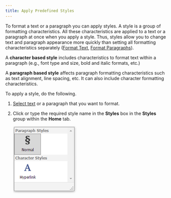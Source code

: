 ```yaml
---
title: Apply Predefined Styles
---
```

To format a text or a paragraph you can apply styles. A style is a group of formatting characteristics. All these characteristics are applied to a text or a paragraph at once when you apply a style. Thus, styles allow you to change text and paragraph appearance more quickly than setting all formatting characteristics separately ([Format Text](../../../../interface-elements-for-web/articles/rich-text-editor/formatting/format-text.md), [Format Paragraphs](../../../../interface-elements-for-web/articles/rich-text-editor/formatting/format-paragraphs.md)).

A **character based style** includes characteristics to format text within a paragraph (e.g., font type and size,  bold and italic formats, etc.)

A **paragraph based style** affects paragraph formatting characteristics such as text alignment, line spacing, etc. It can also include character formatting characteristics.

To apply a style, do the following.
1. [Select text](../../../../interface-elements-for-web/articles/rich-text-editor/text-editing/select-text.md) or a paragraph that you want to format.
2. Click or type the required style name in the **Styles** box in the **Styles** group within the **Home** tab.
	
	![EUD_ASPxRichEdit_Home_StylesList](../../../images/Img117813.png)
